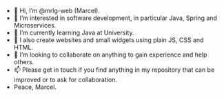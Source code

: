 - 👋 Hi, I’m @mrlg-web (Marcel). 
- 👀 I’m interested in software development, in particular Java, Spring and Microservices.
- 🌱 I’m currently learning Java at University.
- 🌱 I also create websites and small widgets using plain JS, CSS and HTML.
- 💞️ I’m looking to collaborate on anything to gain experience and help others.
- 📫 Please get in touch if you find anything in my repository that can be improved or to ask for collaboration.
- Peace, Marcel.

<!---
mrlg-web/mrlg-web is a ✨ special ✨ repository because its `README.md` (this file) appears on your GitHub profile.
You can click the Preview link to take a look at your changes.
--->
